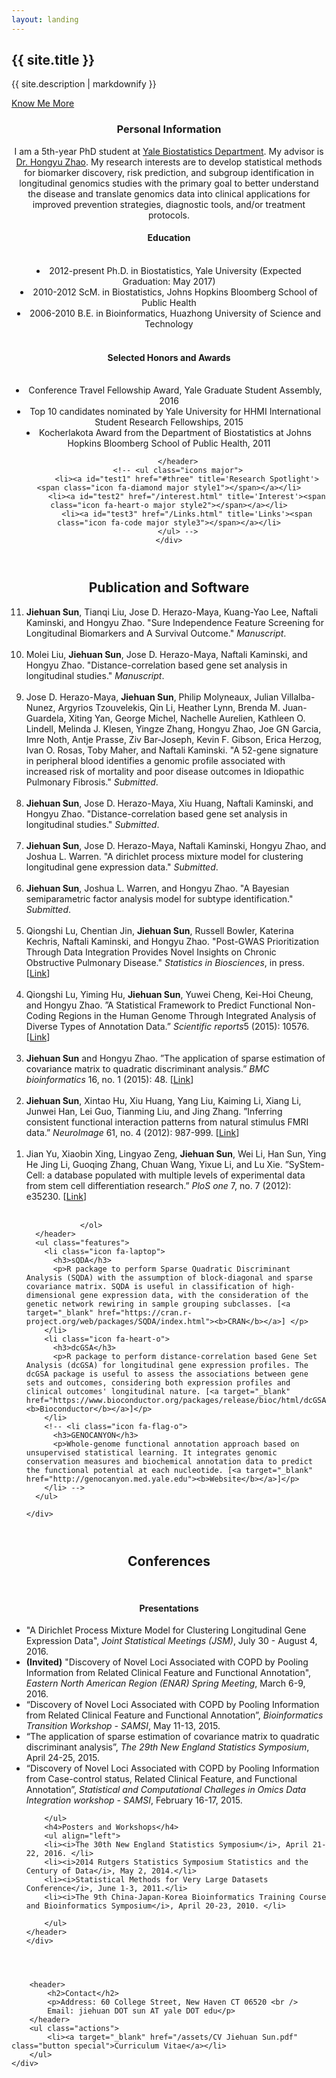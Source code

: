```yaml
---
layout: landing
---
```




<!-- Banner -->
<section id="banner">
	<div class="inner">
		<h2>{{ site.title }}</h2>
		<p>{{ site.description | markdownify }}</p>
	</div>
	<a href="#one" class="more scrolly">Know Me More</a>
</section>

<!-- One -->
<section id="one" class="wrapper style2 special">
	<div class="inner">
		<header class="major">
			<h3>Personal Information</h3>
			<p>I am a 5th-year PhD student at <a href="https://publichealth.yale.edu/biostat/">Yale Biostatistics Department</a>.
			My advisor is <a href="http://zhaocenter.org">Dr. Hongyu Zhao</a>.
			My research interests are to develop statistical methods for biomarker discovery, risk prediction, and subgroup identification in longitudinal genomics studies with the primary goal to better understand the disease and translate genomics data into clinical applications for improved prevention strategies, diagnostic tools, and/or treatment protocols. </p>
			<h4>Education</h4>
			<br />
			<li> 2012-present Ph.D. in Biostatistics, Yale University (Expected Graduation: May 2017) <br /></li>
			<li> 2010-2012 ScM. in Biostatistics, Johns Hopkins Bloomberg School of Public Health  <br /></li>
			<li> 2006-2010 B.E. in Bioinformatics, Huazhong University of Science and Technology <br /></li>
            <br />
			<h4>Selected Honors and Awards</h4>
			<br />
			<li> Conference Travel Fellowship Award, Yale Graduate Student Assembly, 2016 <br /></li>
			<li> Top 10 candidates nominated by Yale University for HHMI International Student Research Fellowships, 2015 <br /></li>
			<li> Kocherlakota Award from the Department of Biostatistics at Johns Hopkins Bloomberg School of Public Health, 2011 <br /></li>

		</header>
		<!-- <ul class="icons major">
			<li><a id="test1" href="#three" title='Research Spotlight'><span class="icon fa-diamond major style1"></span></a></li>
			<li><a id="test2" href="/interest.html" title='Interest'><span class="icon fa-heart-o major style2"></span></a></li>
			<li><a id="test3" href="/Links.html" title='Links'><span class="icon fa-code major style3"></span></a></li>
		</ul> -->
	</div>
</section>



<!-- Two -->
<!-- <section id="twoplus" class="wrapper style2 special">
	<div class="inner">
		<header class="major">
			<h2 align="center"><i>Resesarch Spotlight</i></h2>
			<p> </p>
		</header>
	</div>
</section>

  <section id="two" class="wrapper alt style2">
    <section class="spotlight">
      <div class="image"><img src="images/pic01.jpg" alt="" /></div>
      <div class="content">
        <h2>Classification of high-dimensional gene expression data</h2>
        <p>By assuming the covariance matrix to be block-diagonal and sparse, Sparse Quadratic Discriminant Analysis (SQDA) considers the genetic network rewiring sample classification of high-dimensional gene expression profiles. <br /><br /><i>The left figure decribes the general workflow of SQDA based on a toy example of classifications of tumor and normal samples.</i></p>
      </div>
    </section>
    <section class="spotlight">
      <div class="image"><img src="images/pic02.jpg" alt="" /></div>
      <div class="content">
        <h2>Gene set analysis on longitudinal expression profiles</h2>
        <p>Distance-correlation based Gene Set Analysis (dcGSA) is proposed to assess the associations between gene sets and outcomes with the consideration of both expression profiles and clinical outcomes' longitudinal nature. <br /><br /><i>The right figure shows the ROC curves comparing four gene set analysis methods under different simulation scenarios.</i></p>
      </div>
    </section>
    <section class="spotlight">
      <div class="image"><img src="images/pic03.jpg" alt="" /></div>
      <div class="content">
        <h2>Subtype Identification on longitudinal expression profiles</h2>
        <p>By modeling the expression trajectory over time in a linear mixed-effects framework and clustering based on the regression coefficients, BClustLonG accounts for the gene-gene correlation and tackles the high dimensionality challenge in a unique and innovative way. <br /><br /><i>The left table demonstrates the performance of BClustLonG under different simulation scenarios. </i></p>
      </div>
    </section>
  </section> -->

<!-- Three -->
  <section id="three" class="wrapper style2 special">
    <div class="inner">
      <header class="major">
        <h2>Publication and Software</h2>
        <ol align="left" reversed="true">


<li> <strong>Jiehuan Sun</strong>, Tianqi Liu, Jose D. Herazo-Maya, Kuang-Yao Lee, Naftali Kaminski, and Hongyu Zhao. "Sure Independence Feature Screening for Longitudinal Biomarkers and A Survival Outcome." <i>Manuscript</i>. <br /><br /></li>
<li> Molei Liu, <strong>Jiehuan Sun</strong>, Jose D. Herazo-Maya, Naftali Kaminski, and Hongyu Zhao. "Distance-correlation based gene set analysis in longitudinal studies." <i>Manuscript</i>.  <br /><br /></li>
<li> Jose D. Herazo-Maya, <strong>Jiehuan Sun</strong>, Philip Molyneaux, Julian Villalba-Nunez, Argyrios Tzouvelekis, Qin Li, Heather Lynn, Brenda M. Juan-Guardela, Xiting Yan, George Michel, Nachelle Aurelien, Kathleen O. Lindell, Melinda J. Klesen, Yingze Zhang, Hongyu Zhao, Joe GN Garcia, Imre Noth, Antje Prasse, Ziv Bar-Joseph, Kevin F. Gibson, Erica Herzog, Ivan O. Rosas, Toby Maher, and Naftali Kaminski. "A 52-gene signature in peripheral blood identifies a genomic profile associated with increased risk of mortality and poor disease outcomes in Idiopathic Pulmonary Fibrosis." <i>Submitted</i>.  <br /><br /></li>
<li> <strong>Jiehuan Sun</strong>, Jose D. Herazo-Maya, Xiu Huang, Naftali Kaminski, and Hongyu Zhao. "Distance-correlation based gene set analysis in longitudinal studies." <i>Submitted</i>.  <br /><br /></li>
<li> <strong>Jiehuan Sun</strong>, Jose D. Herazo-Maya, Naftali Kaminski, Hongyu Zhao, and Joshua L. Warren. "A dirichlet process mixture model for clustering longitudinal gene expression data." <i>Submitted</i>.  <br /><br /></li>
<li> <strong>Jiehuan Sun</strong>, Joshua L. Warren, and Hongyu Zhao. "A Bayesian semiparametric factor analysis model for subtype identification." <i>Submitted</i>.  <br /><br /></li>
<li> Qiongshi Lu, Chentian Jin, <strong>Jiehuan Sun</strong>, Russell Bowler, Katerina Kechris, Naftali Kaminski, and Hongyu Zhao. "Post-GWAS Prioritization Through Data Integration Provides Novel Insights on Chronic Obstructive Pulmonary Disease." <i>Statistics in Biosciences</i>, in press. [<a target="_blank" href="http://link.springer.com/article/10.1007/s12561-016-9151-2">Link</a>]<br /><br /></li>
<li> Qiongshi Lu, Yiming Hu, <strong>Jiehuan Sun</strong>, Yuwei Cheng, Kei-Hoi Cheung, and Hongyu Zhao. ”A Statistical Framework to Predict Functional Non-Coding Regions in the Human Genome Through Integrated Analysis of Diverse Types of Annotation Data.” <i>Scientific reports</i>5 (2015): 10576. [<a target="_blank" href="http://www.nature.com/articles/srep10576">Link</a>] <br /><br /></li>
<li> <strong>Jiehuan Sun</strong> and Hongyu Zhao. ”The application of sparse estimation of covariance matrix to quadratic discriminant analysis.” <i>BMC bioinformatics</i> 16, no. 1 (2015): 48. [<a target="_blank" href="http://bmcbioinformatics.biomedcentral.com/articles/10.1186/s12859-014-0443-6">Link</a>]<br /><br /></li>
<li> <strong>Jiehuan Sun</strong>, Xintao Hu, Xiu Huang, Yang Liu, Kaiming Li, Xiang Li, Junwei Han, Lei Guo, Tianming Liu, and Jing Zhang. ”Inferring consistent functional interaction patterns from natural stimulus FMRI data.” <i>NeuroImage</i> 61, no. 4 (2012): 987-999. [<a target="_blank" href="http://www.sciencedirect.com/science/article/pii/S1053811912002868">Link</a>]<br /><br /></li>
<li> Jian Yu, Xiaobin Xing, Lingyao Zeng, <strong>Jiehuan Sun</strong>, Wei Li, Han Sun, Ying He Jing Li, Guoqing Zhang, Chuan Wang, Yixue Li, and Lu Xie. ”SyStem-Cell: a database populated with multiple levels of experimental data from stem cell differentiation research.” <i>PloS one</i> 7, no. 7 (2012): e35230. [<a target="_blank" href="http://journals.plos.org/plosone/article?id=10.1371/journal.pone.0035230">Link</a>]<br /><br /></li>


				</ol>
      </header>
      <ul class="features">
        <li class="icon fa-laptop">
          <h3>sQDA</h3>
          <p>R package to perform Sparse Quadratic Discriminant Analysis (SQDA) with the assumption of block-diagonal and sparse covariance matrix. SQDA is useful in classification of high-dimensional gene expression data, with the consideration of the genetic network rewiring in sample grouping subclasses. [<a target="_blank" href="https://cran.r-project.org/web/packages/SQDA/index.html"><b>CRAN</b></a>] </p>
        </li>
        <li class="icon fa-heart-o">
          <h3>dcGSA</h3>
          <p>R package to perform distance-correlation based Gene Set Analysis (dcGSA) for longitudinal gene expression profiles. The dcGSA package is useful to assess the associations between gene sets and outcomes, considering both expression profiles and clinical outcomes' longitudinal nature. [<a target="_blank" href="https://www.bioconductor.org/packages/release/bioc/html/dcGSA.html"><b>Bioconductor</b></a>]</p>
        </li>
        <!-- <li class="icon fa-flag-o">
          <h3>GENOCANYON</h3>
          <p>Whole-genome functional annotation approach based on unsupervised statistical learning. It integrates genomic conservation measures and biochemical annotation data to predict the functional potential at each nucleotide. [<a target="_blank" href="http://genocanyon.med.yale.edu"><b>Website</b></a>]</p>
        </li> -->
      </ul>

    </div>
  </section>


<section id="four" class="wrapper style2 special">
  <div class="inner">
	<header class="major">
		<h2>Conferences</h2>
		<br />
		<h4>Presentations</h4>
		<ul align="left">
         <li> "A Dirichlet Process Mixture Model for Clustering Longitudinal Gene Expression Data", <i>Joint Statistical Meetings (JSM)</i>, July 30 - August 4, 2016. </li>
		<li> <b>(Invited)</b> "Discovery of Novel Loci Associated with COPD by Pooling Information from Related Clinical Feature and Functional Annotation", <i>Eastern North American Region (ENAR) Spring Meeting</i>, March 6-9, 2016. </li>
		<li>“Discovery of Novel Loci Associated with COPD by Pooling Information from Related Clinical Feature and Functional Annotation”, <i>Bioinformatics Transition Workshop - SAMSI</i>, May 11-13, 2015.</li>
		<li>“The application of sparse estimation of covariance matrix to quadratic discriminant analysis”, <i>The 29th New England Statistics Symposium</i>, April 24-25, 2015.</li>
        <li>“Discovery of Novel Loci Associated with COPD by Pooling Information from Case-control status, Related Clinical Feature, and Functional Annotation”, <i>Statistical and Computational Challeges in Omics Data Integration workshop - SAMSI</i>, February 16-17, 2015.</li>

		</ul>
		<h4>Posters and Workshops</h4>
		<ul align="left">
		<li><i>The 30th New England Statistics Symposium</i>, April 21-22, 2016. </li>
        <li><i>2014 Rutgers Statistics Symposium Statistics and the Century of Data</i>, May 2, 2014.</li>
		<li><i>Statistical Methods for Very Large Datasets Conference</i>, June 1-3, 2011.</li>
		<li><i>The 9th China-Japan-Korea Bioinformatics Training Course and Bioinformatics Symposium</i>, April 20-23, 2010. </li>

		</ul>
	</header>
	</div>
</section>





<!-- CTA -->
<section id="cta" class="wrapper style2">
	<div class="inner">

		<header>
			<h2>Contact</h2>
			<p>Address: 60 College Street, New Haven CT 06520 <br />
			Email: jiehuan DOT sun AT yale DOT edu</p>
		</header>
		<ul class="actions">
			<li><a target="_blank" href="/assets/CV Jiehuan Sun.pdf" class="button special">Curriculum Vitae</a></li>
		</ul>
	</div>
</section>
